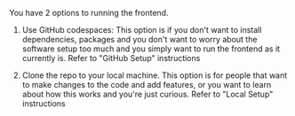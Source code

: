 You have 2 options to running the frontend.

1. Use GitHub codespaces: This option is if you don't want to install dependencies, packages and you don't want to worry
about the software setup too much and you simply want to run the frontend as it currently is. Refer to "GitHub Setup" instructions

2. Clone the repo to your local machine. This option is for people that want to make changes to the code and add features, or 
you want to learn about how this works and you're just curious. Refer to "Local Setup" instructions